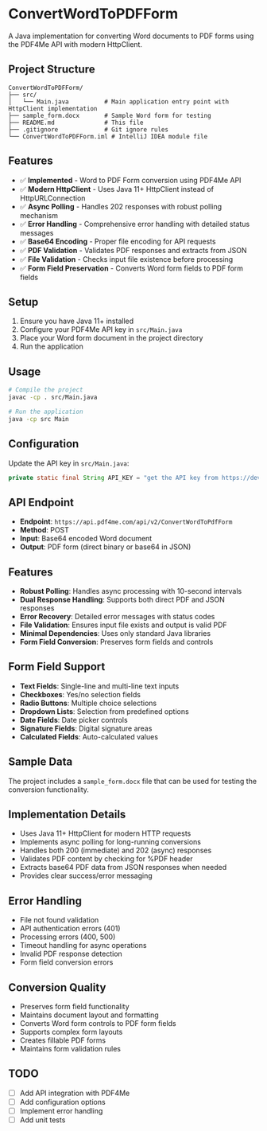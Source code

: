 # ConvertWordToPDFForm

A Java implementation for converting Word documents to PDF forms using the PDF4Me API with modern HttpClient.

## Project Structure

```
ConvertWordToPDFForm/
├── src/
│   └── Main.java          # Main application entry point with HttpClient implementation
├── sample_form.docx       # Sample Word form for testing
├── README.md              # This file
├── .gitignore             # Git ignore rules
└── ConvertWordToPDFForm.iml # IntelliJ IDEA module file
```

## Features

- ✅ **Implemented** - Word to PDF Form conversion using PDF4Me API
- ✅ **Modern HttpClient** - Uses Java 11+ HttpClient instead of HttpURLConnection
- ✅ **Async Polling** - Handles 202 responses with robust polling mechanism
- ✅ **Error Handling** - Comprehensive error handling with detailed status messages
- ✅ **Base64 Encoding** - Proper file encoding for API requests
- ✅ **PDF Validation** - Validates PDF responses and extracts from JSON
- ✅ **File Validation** - Checks input file existence before processing
- ✅ **Form Field Preservation** - Converts Word form fields to PDF form fields

## Setup

1. Ensure you have Java 11+ installed
2. Configure your PDF4Me API key in `src/Main.java`
3. Place your Word form document in the project directory
4. Run the application

## Usage

```bash
# Compile the project
javac -cp . src/Main.java

# Run the application
java -cp src Main
```

## Configuration

Update the API key in `src/Main.java`:
```java
private static final String API_KEY = "get the API key from https://dev.pdf4me.com/dashboard/#/api-keys/";
```

## API Endpoint

- **Endpoint**: `https://api.pdf4me.com/api/v2/ConvertWordToPdfForm`
- **Method**: POST
- **Input**: Base64 encoded Word document
- **Output**: PDF form (direct binary or base64 in JSON)

## Features

- **Robust Polling**: Handles async processing with 10-second intervals
- **Dual Response Handling**: Supports both direct PDF and JSON responses
- **Error Recovery**: Detailed error messages with status codes
- **File Validation**: Ensures input file exists and output is valid PDF
- **Minimal Dependencies**: Uses only standard Java libraries
- **Form Field Conversion**: Preserves form fields and controls

## Form Field Support

- **Text Fields**: Single-line and multi-line text inputs
- **Checkboxes**: Yes/no selection fields
- **Radio Buttons**: Multiple choice selections
- **Dropdown Lists**: Selection from predefined options
- **Date Fields**: Date picker controls
- **Signature Fields**: Digital signature areas
- **Calculated Fields**: Auto-calculated values

## Sample Data

The project includes a `sample_form.docx` file that can be used for testing the conversion functionality.

## Implementation Details

- Uses Java 11+ HttpClient for modern HTTP requests
- Implements async polling for long-running conversions
- Handles both 200 (immediate) and 202 (async) responses
- Validates PDF content by checking for %PDF header
- Extracts base64 PDF data from JSON responses when needed
- Provides clear success/error messaging

## Error Handling

- File not found validation
- API authentication errors (401)
- Processing errors (400, 500)
- Timeout handling for async operations
- Invalid PDF response detection
- Form field conversion errors

## Conversion Quality

- Preserves form field functionality
- Maintains document layout and formatting
- Converts Word form controls to PDF form fields
- Supports complex form layouts
- Creates fillable PDF forms
- Maintains form validation rules

## TODO

- [ ] Add API integration with PDF4Me
- [ ] Add configuration options
- [ ] Implement error handling
- [ ] Add unit tests 
